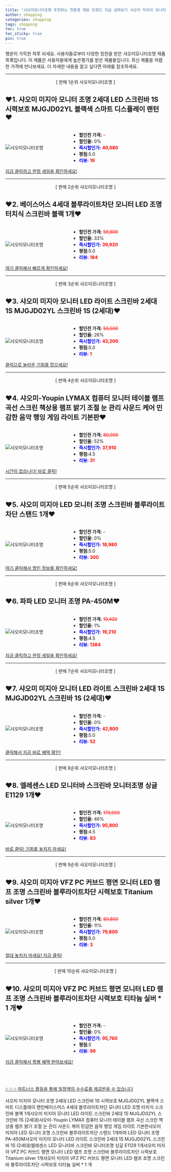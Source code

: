 ```yaml
---
title: "샤오미모니터조명 추천하는 친환경 재료 트렌드 지금 살펴보기 샤오미 미지아 모니터 조명 2세대"
author: shopping
categories: shopping
tags: shopping
toc: true
toc_sticky: true
pin: true
---
```

행운이 가득한 하루 되세요. 사용자들로부터 다양한 칭찬을 받은 샤오미모니터조명 제품 목록입니다. 이 제품은 사용자들에게 높은평가를 받은 제품들입니다. 최신 제품을 저렴한 가격에 만나보세요. 더 자세한 내용을 알고 싶다면 아래를 참조하세요.

---
<p class="toplist" style="margin: 0 auto; display: block; width: fit-content;">[ 판매 1순위 샤오미모니터조명 ]</p>

<h2><strong>❤️1. 샤오미 미지아 모니터 조명 2세대 LED 스크린바 1S 시력보호 MJGJD02YL 블랙색 스마트 디스플레이 랜턴❤️</strong></h2>

<div style="display: flex; align-items: center;">
    <div style="flex: 0.4;">
        <img src="https://thumbnail8.coupangcdn.com/thumbnails/remote/230x230ex/image/vendor_inventory/b0d3/2b0f8642acd794be7d7f6c655aa52b79799e27d648c15edf997d14c1201a.png" alt="샤오미모니터조명" style="max-width: 100%;">
    </div>
    <div style="flex: 0.6; margin-left: 10px;">
        <ul>
            <li><strong>할인전 가격:</strong> <del style="color: red;">-</del></li>
            <li><strong>할인율:</strong> 0%</li>
            <li><span style='color:blue'><strong>즉시할인가:</strong></span> <span style='color:red'><strong>40,680</strong></span></li>
            <li><strong>평점:</strong>5.0</li>
            <li><span style='color:blue'><strong>리뷰:</strong></span> <span style='color:red'><strong>19</strong></span></li>
        </ul>
    </div>
</div>
<div class="center">
    <a href="https://William4Davisa.github.io?lptag=AF9450613&subid=githubio&pageKey=7387533726&traceid=V0-153&itemId=19093477859&vendorItemId=86360521162" class="myButton">
        지금 클릭하고 한정 세일을 확인하세요!
    </a>
</div>


---
<p class="toplist" style="margin: 0 auto; display: block; width: fit-content;">[ 판매 2순위 샤오미모니터조명 ]</p>

<h2><strong>❤️2. 베이스어스 4세대 블루라이트차단 모니터 LED 조명 터치식 스크린바 블랙 1개❤️</strong></h2>

<div style="display: flex; align-items: center;">
    <div style="flex: 0.4;">
        <img src="https://thumbnail6.coupangcdn.com/thumbnails/remote/230x230ex/image/retail/images/2451125732110543-e9c5343c-6486-4bb1-9b9e-cca237ecfa03.jpg" alt="샤오미모니터조명" style="max-width: 100%;">
    </div>
    <div style="flex: 0.6; margin-left: 10px;">
        <ul>
            <li><strong>할인전 가격:</strong> <del style="color: red;">59,800</del></li>
            <li><strong>할인율:</strong> 33%</li>
            <li><span style='color:blue'><strong>즉시할인가:</strong></span> <span style='color:red'><strong>39,920</strong></span></li>
            <li><strong>평점:</strong>5.0</li>
            <li><span style='color:blue'><strong>리뷰:</strong></span> <span style='color:red'><strong>184</strong></span></li>
        </ul>
    </div>
</div>
<div class="center">
    <a href="https://William4Davisa.github.io?lptag=AF9450613&subid=githubio&pageKey=7708930796&traceid=V0-153&itemId=20659259370&vendorItemId=85906651169" class="myButton">
        여기 클릭해서 빠르게 확인하세요!
    </a>
</div>


---
<p class="toplist" style="margin: 0 auto; display: block; width: fit-content;">[ 판매 3순위 샤오미모니터조명 ]</p>

<h2><strong>❤️3. 샤오미 미지아 모니터 LED 라이트 스크린바 2세대 1S MJGJD02YL 스크린바 1S (2세대)❤️</strong></h2>

<div style="display: flex; align-items: center;">
    <div style="flex: 0.4;">
        <img src="https://thumbnail7.coupangcdn.com/thumbnails/remote/230x230ex/image/vendor_inventory/4a54/6b7c5c0fe2b22e013f84e7e06378e76dfc79b00875e2a955385b2c7d53ab.png" alt="샤오미모니터조명" style="max-width: 100%;">
    </div>
    <div style="flex: 0.6; margin-left: 10px;">
        <ul>
            <li><strong>할인전 가격:</strong> <del style="color: red;">59,000</del></li>
            <li><strong>할인율:</strong> 26%</li>
            <li><span style='color:blue'><strong>즉시할인가:</strong></span> <span style='color:red'><strong>43,200</strong></span></li>
            <li><strong>평점:</strong>5.0</li>
            <li><span style='color:blue'><strong>리뷰:</strong></span> <span style='color:red'><strong>1</strong></span></li>
        </ul>
    </div>
</div>
<div class="center">
    <a href="https://William4Davisa.github.io?lptag=AF9450613&subid=githubio&pageKey=8187877418&traceid=V0-153&itemId=23420031561&vendorItemId=90447068651" class="myButton">
        클릭으로 놀라운 기회를 잡으세요!
    </a>
</div>


---
<p class="toplist" style="margin: 0 auto; display: block; width: fit-content;">[ 판매 4순위 샤오미모니터조명 ]</p>

<h2><strong>❤️4. 샤오미-Youpin LYMAX 컴퓨터 모니터 테이블 램프 곡선 스크린 책상용 램프 밝기 조절 눈 관리 사운드 케어 민감한 음악 행잉 게임 라이트 기본판❤️</strong></h2>

<div style="display: flex; align-items: center;">
    <div style="flex: 0.4;">
        <img src="https://thumbnail6.coupangcdn.com/thumbnails/remote/230x230ex/image/vendor_inventory/b7b7/12277dc2365205cde38de526d5d2bcc75d6ee158c0855e219679086b5b07.jpeg" alt="샤오미모니터조명" style="max-width: 100%;">
    </div>
    <div style="flex: 0.6; margin-left: 10px;">
        <ul>
            <li><strong>할인전 가격:</strong> <del style="color: red;">80,000</del></li>
            <li><strong>할인율:</strong> 52%</li>
            <li><span style='color:blue'><strong>즉시할인가:</strong></span> <span style='color:red'><strong>37,910</strong></span></li>
            <li><strong>평점:</strong>4.5</li>
            <li><span style='color:blue'><strong>리뷰:</strong></span> <span style='color:red'><strong>31</strong></span></li>
        </ul>
    </div>
</div>
<div class="center">
    <a href="https://William4Davisa.github.io?lptag=AF9450613&subid=githubio&pageKey=6391286657&traceid=V0-153&itemId=13625283312&vendorItemId=80878106484" class="myButton">
        시간이 없습니다! 바로 클릭!
    </a>
</div>


---
<p class="toplist" style="margin: 0 auto; display: block; width: fit-content;">[ 판매 5순위 샤오미모니터조명 ]</p>

<h2><strong>❤️5. 샤오미 미지아 LED 모니터 조명 스크린바 블루라이트차단 스탠드 1개❤️</strong></h2>

<div style="display: flex; align-items: center;">
    <div style="flex: 0.4;">
        <img src="https://thumbnail8.coupangcdn.com/thumbnails/remote/230x230ex/image/vendor_inventory/fdb1/f17dcb15567edb773705af535fbdc04c596a2d4143887e17e731e7a10873.jpg" alt="샤오미모니터조명" style="max-width: 100%;">
    </div>
    <div style="flex: 0.6; margin-left: 10px;">
        <ul>
            <li><strong>할인전 가격:</strong> <del style="color: red;">-</del></li>
            <li><strong>할인율:</strong> 0%</li>
            <li><span style='color:blue'><strong>즉시할인가:</strong></span> <span style='color:red'><strong>18,980</strong></span></li>
            <li><strong>평점:</strong>5.0</li>
            <li><span style='color:blue'><strong>리뷰:</strong></span> <span style='color:red'><strong>300</strong></span></li>
        </ul>
    </div>
</div>
<div class="center">
    <a href="https://William4Davisa.github.io?lptag=AF9450613&subid=githubio&pageKey=1986273917&traceid=V0-153&itemId=3379794203&vendorItemId=79448681609" class="myButton">
        여기 클릭해서 할인 정보를 확인하세요!
    </a>
</div>


---
<p class="toplist" style="margin: 0 auto; display: block; width: fit-content;">[ 판매 6순위 샤오미모니터조명 ]</p>

<h2><strong>❤️6. 파파 LED 모니터 조명 PA-450M❤️</strong></h2>

<div style="display: flex; align-items: center;">
    <div style="flex: 0.4;">
        <img src="https://thumbnail8.coupangcdn.com/thumbnails/remote/230x230ex/image/retail/images/2020/09/24/12/3/8d83f16b-2b48-4e29-a1e1-fbde7008875d.jpg" alt="샤오미모니터조명" style="max-width: 100%;">
    </div>
    <div style="flex: 0.6; margin-left: 10px;">
        <ul>
            <li><strong>할인전 가격:</strong> <del style="color: red;">19,420</del></li>
            <li><strong>할인율:</strong> 1%</li>
            <li><span style='color:blue'><strong>즉시할인가:</strong></span> <span style='color:red'><strong>19,210</strong></span></li>
            <li><strong>평점:</strong>4.5</li>
            <li><span style='color:blue'><strong>리뷰:</strong></span> <span style='color:red'><strong>1384</strong></span></li>
        </ul>
    </div>
</div>
<div class="center">
    <a href="https://William4Davisa.github.io?lptag=AF9450613&subid=githubio&pageKey=2322111552&traceid=V0-153&itemId=4010546523&vendorItemId=71994763312" class="myButton">
        지금 클릭하고 한정 세일을 확인하세요!
    </a>
</div>


---
<p class="toplist" style="margin: 0 auto; display: block; width: fit-content;">[ 판매 7순위 샤오미모니터조명 ]</p>

<h2><strong>❤️7. 샤오미 미지아 모니터 LED 라이트 스크린바 2세대 1S MJGJD02YL 스크린바 1S (2세대)❤️</strong></h2>

<div style="display: flex; align-items: center;">
    <div style="flex: 0.4;">
        <img src="https://thumbnail7.coupangcdn.com/thumbnails/remote/230x230ex/image/vendor_inventory/9194/f141bb36a0da0416667b2623f596ac803751adcc233583455e6e079e0227.jpg" alt="샤오미모니터조명" style="max-width: 100%;">
    </div>
    <div style="flex: 0.6; margin-left: 10px;">
        <ul>
            <li><strong>할인전 가격:</strong> <del style="color: red;">-</del></li>
            <li><strong>할인율:</strong> 0%</li>
            <li><span style='color:blue'><strong>즉시할인가:</strong></span> <span style='color:red'><strong>42,800</strong></span></li>
            <li><strong>평점:</strong>5.0</li>
            <li><span style='color:blue'><strong>리뷰:</strong></span> <span style='color:red'><strong>52</strong></span></li>
        </ul>
    </div>
</div>
<div class="center">
    <a href="https://William4Davisa.github.io?lptag=AF9450613&subid=githubio&pageKey=7536281272&traceid=V0-153&itemId=19800333252&vendorItemId=89235738530" class="myButton">
        클릭해서 지금 바로 혜택 확인!
    </a>
</div>


---
<p class="toplist" style="margin: 0 auto; display: block; width: fit-content;">[ 판매 8순위 샤오미모니터조명 ]</p>

<h2><strong>❤️8. 엘레센스 LED 모니터바 스크린바 모니터조명 싱글 E1129 1개❤️</strong></h2>

<div style="display: flex; align-items: center;">
    <div style="flex: 0.4;">
        <img src="https://thumbnail10.coupangcdn.com/thumbnails/remote/230x230ex/image/vendor_inventory/face/310cf8d2cd8b32c2732f78e6fcbccb589c4bd8d289390092112121449a73.jpg" alt="샤오미모니터조명" style="max-width: 100%;">
    </div>
    <div style="flex: 0.6; margin-left: 10px;">
        <ul>
            <li><strong>할인전 가격:</strong> <del style="color: red;">179,000</del></li>
            <li><strong>할인율:</strong> 46%</li>
            <li><span style='color:blue'><strong>즉시할인가:</strong></span> <span style='color:red'><strong>95,800</strong></span></li>
            <li><strong>평점:</strong>4.5</li>
            <li><span style='color:blue'><strong>리뷰:</strong></span> <span style='color:red'><strong>83</strong></span></li>
        </ul>
    </div>
</div>
<div class="center">
    <a href="https://William4Davisa.github.io?lptag=AF9450613&subid=githubio&pageKey=6668763149&traceid=V0-153&itemId=15336094097&vendorItemId=85511171849" class="myButton">
        바로 클릭! 기회를 놓치지 마세요!
    </a>
</div>


---
<p class="toplist" style="margin: 0 auto; display: block; width: fit-content;">[ 판매 9순위 샤오미모니터조명 ]</p>

<h2><strong>❤️9. 샤오미 미지아 VFZ PC 커브드 평면 모니터 LED 램프 조명 스크린바 블루라이트차단 시력보호 Titanium silver 1개❤️</strong></h2>

<div style="display: flex; align-items: center;">
    <div style="flex: 0.4;">
        <img src="https://thumbnail10.coupangcdn.com/thumbnails/remote/230x230ex/image/vendor_inventory/4fda/5393a9c48e65d8cd1ad6ca260f88791e606e2693244828d6192f4b48d2ad.jpg" alt="샤오미모니터조명" style="max-width: 100%;">
    </div>
    <div style="flex: 0.6; margin-left: 10px;">
        <ul>
            <li><strong>할인전 가격:</strong> <del style="color: red;">89,800</del></li>
            <li><strong>할인율:</strong> 11%</li>
            <li><span style='color:blue'><strong>즉시할인가:</strong></span> <span style='color:red'><strong>79,800</strong></span></li>
            <li><strong>평점:</strong>5.0</li>
            <li><span style='color:blue'><strong>리뷰:</strong></span> <span style='color:red'><strong>3</strong></span></li>
        </ul>
    </div>
</div>
<div class="center">
    <a href="https://William4Davisa.github.io?lptag=AF9450613&subid=githubio&pageKey=6681553377&traceid=V0-153&itemId=15408799237&vendorItemId=82628653522" class="myButton">
        절대 놓치지 마세요! 지금 클릭!
    </a>
</div>


---
<p class="toplist" style="margin: 0 auto; display: block; width: fit-content;">[ 판매 10순위 샤오미모니터조명 ]</p>

<h2><strong>❤️10. 샤오미 미지아 VFZ PC 커브드 평면 모니터 LED 램프 조명 스크린바 블루라이트차단 시력보호 티타늄 실버 * 1 개❤️</strong></h2>

<div style="display: flex; align-items: center;">
    <div style="flex: 0.4;">
        <img src="https://thumbnail10.coupangcdn.com/thumbnails/remote/230x230ex/image/vendor_inventory/4fda/5393a9c48e65d8cd1ad6ca260f88791e606e2693244828d6192f4b48d2ad.jpg" alt="샤오미모니터조명" style="max-width: 100%;">
    </div>
    <div style="flex: 0.6; margin-left: 10px;">
        <ul>
            <li><strong>할인전 가격:</strong> <del style="color: red;">-</del></li>
            <li><strong>할인율:</strong> 0%</li>
            <li><span style='color:blue'><strong>즉시할인가:</strong></span> <span style='color:red'><strong>95,760</strong></span></li>
            <li><strong>평점:</strong>5</li>
            <li><span style='color:blue'><strong>리뷰:</strong></span> <span style='color:red'><strong>99</strong></span></li>
        </ul>
    </div>
</div>
<div class="center">
    <a href="https://William4Davisa.github.io?lptag=AF9450613&subid=githubio&pageKey=8240586975&traceid=V0-153&itemId=23715940863&vendorItemId=90740808805" class="myButton">
        지금 클릭해서 특별 혜택 받아보세요!
    </a>
</div>

<br><br><br>[💦 💦 💦 파트너스 활동을 통해 일정액의 수수료를 제공받을 수 있습니다](https://link.coupang.com/a/bcpT2c)<br><br>샤오미 미지아 모니터 조명 2세대 LED 스크린바 1S 시력보호 MJGJD02YL 블랙색 스마트 디스플레이 랜턴베이스어스 4세대 블루라이트차단 모니터 LED 조명 터치식 스크린바 블랙 1개샤오미 미지아 모니터 LED 라이트 스크린바 2세대 1S MJGJD02YL 스크린바 1S (2세대)샤오미-Youpin LYMAX 컴퓨터 모니터 테이블 램프 곡선 스크린 책상용 램프 밝기 조절 눈 관리 사운드 케어 민감한 음악 행잉 게임 라이트 기본판샤오미 미지아 LED 모니터 조명 스크린바 블루라이트차단 스탠드 1개파파 LED 모니터 조명 PA-450M샤오미 미지아 모니터 LED 라이트 스크린바 2세대 1S MJGJD02YL 스크린바 1S (2세대)엘레센스 LED 모니터바 스크린바 모니터조명 싱글 E1129 1개샤오미 미지아 VFZ PC 커브드 평면 모니터 LED 램프 조명 스크린바 블루라이트차단 시력보호 Titanium silver 1개샤오미 미지아 VFZ PC 커브드 평면 모니터 LED 램프 조명 스크린바 블루라이트차단 시력보호 티타늄 실버 * 1 개